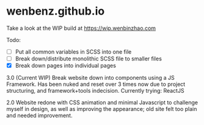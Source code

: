 # wenbenz.github.io

Take a look at the WIP build at https://wip.wenbinzhao.com

Todo:
- [ ] Put all common variables in SCSS into one file
- [ ] Break down/distribute monolithic SCSS file to smaller files
- [x] Break down pages into individual pages

3.0 (Current WIP)
Break website down into components using a JS Framework. Has been nuked and reset over 3 times now due to project structuring, and framework+tools indecision.
Currently trying: ReactJS

2.0
Website redone with CSS animation and minimal Javascript to challenge myself in design, as well as improving the appearance; old site felt too plain and needed improvement.
